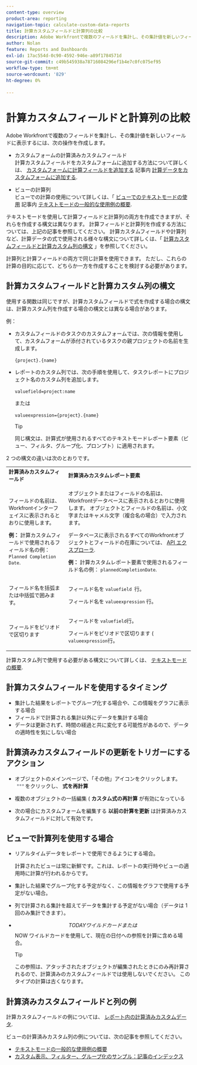 ```yaml
---
content-type: overview
product-area: reporting
navigation-topic: calculate-custom-data-reports
title: 計算カスタムフィールドと計算列の比較
description: Adobe Workfrontで複数のフィールドを集計し、その集計値を新しいフィールドに表示するには、カスタムフォームで計算カスタムフィールドを作成するか、ビューで計算列を作成します。
author: Nolan
feature: Reports and Dashboards
exl-id: 17ac554d-0c90-4592-946e-a89f1784571d
source-git-commit: c49b545938a78716084296ef1b4e7c0fc075ef95
workflow-type: tm+mt
source-wordcount: '829'
ht-degree: 0%

---
```


# 計算カスタムフィールドと計算列の比較

Adobe Workfrontで複数のフィールドを集計し、その集計値を新しいフィールドに表示するには、次の操作を作成します。

* カスタムフォームの計算済みカスタムフィールド\
  計算カスタムフィールドをカスタムフォームに追加する方法について詳しくは、 [カスタムフォームに計算フィールドを追加する](../../../administration-and-setup/customize-workfront/create-manage-custom-forms/add-calculated-data-to-custom-form.md#add-a-calculated-field-to-a-custom-form) 記事内 [計算データをカスタムフォームに追加する](../../../administration-and-setup/customize-workfront/create-manage-custom-forms/add-calculated-data-to-custom-form.md).

* ビューの計算列\
  ビューでの計算の使用について詳しくは、「 [ビューでのテキストモードの使用](../../../reports-and-dashboards/reports/text-mode/understand-common-uses-text-mode.md#use-text-mode-in-views) 記事内 [テキストモードの一般的な使用例の概要](../../../reports-and-dashboards/reports/text-mode/understand-common-uses-text-mode.md).

テキストモードを使用して計算フィールドと計算列の両方を作成できますが、それらを作成する構文は異なります。 計算フィールドと計算列を作成する方法については、上記の記事を参照してください。 計算カスタムフィールドや計算列など、計算データの式で使用される様々な構文について詳しくは、「 [計算カスタムフィールドと計算カスタム列の構文](/help/quicksilver/reports-and-dashboards/reports/calc-cstm-data-reports/calculated-custom-fields-calculated-columns.md#syntax-of-calculated-custom-fields-vs-calculated-custom-columns) 」を参照してください。

計算列と計算フィールドの両方で同じ計算を使用できます。 ただし、これらの計算の目的に応じて、どちらか一方を作成することを検討する必要があります。

## 計算カスタムフィールドと計算カスタム列の構文

使用する関数は同じですが、計算カスタムフィールドで式を作成する場合の構文は、計算カスタム列を作成する場合の構文とは異なる場合があります。

例：

* カスタムフィールドのタスクのカスタムフォームでは、次の情報を使用して、カスタムフォームが添付されているタスクの親プロジェクトの名前を生成します。

  `{project}.{name}`

* レポートのカスタム列では、次の手順を使用して、タスクレポートにプロジェクト名のカスタム列を追加します。

  `valuefield=project:name`

  または

  `valueexpression={project}.{name}`

  >[!TIP]
  >
  >同じ構文は、計算式が使用されるすべてのテキストモードレポート要素（ビュー、フィルタ、グループ化、プロンプト）に適用されます。

2 つの構文の違いは次のとおりです。

<table style="table-layout:auto"> 
 <col> 
 <col> 
 <tbody> 
  <tr> 
   <td><strong>計算済みカスタムフィールド</strong></td>
   <td><strong>計算済みカスタムレポート要素</strong></td> 
  </tr> 
  <tr> 
   <td> <p>フィールドの名前は、Workfrontインターフェイスに表示されるとおりに使用します。</p> <p class="example" data-mc-autonum="<b>Example: </b>"><span class="autonumber"><span><b>例： </b></span></span>計算カスタムフィールドで使用されるフィールド名の例： <code>Planned Completion Date</code>.</p> </td> 
   <td> <p>オブジェクトまたはフィールドの名前は、Workfrontデータベースに表示されるとおりに使用します。 オブジェクトとフィールドの名前は、小文字またはキャメル文字（複合名の場合）で入力されます。 </p> <p>データベースに表示されるすべてのWorkfrontオブジェクトとフィールドの在庫については、 <a href="../../../wf-api/general/api-explorer.md" class="MCXref xref">API エクスプローラ</a>. </p> <p class="example" data-mc-autonum="<b>Example: </b>"><span class="autonumber"><span><b>例： </b></span></span>計算カスタムレポート要素で使用されるフィールド名の例： <code>plannedCompletionDate</code>.</p> </td> 
  </tr> 
  <tr> 
   <td>フィールド名を括弧または中括弧で囲みます。</td> 
   <td> <p>フィールド名を <code>valuefield </code>行。</p> <p>フィールド名を <code>valueexpression</code> 行。</p> </td> 
  </tr> 
  <tr> 
   <td>フィールドをピリオドで区切ります</td> 
   <td> <p>フィールドを <code>valuefield</code>行。</p> <p>フィールドをピリオドで区切ります ( <code>valueexpression</code>行。</p> </td> 
  </tr> 
 </tbody> 
</table>

計算カスタム列で使用する必要がある構文について詳しくは、 [テキストモードの概要](../../../reports-and-dashboards/reports/text-mode/understand-text-mode.md).

## 計算カスタムフィールドを使用するタイミング

* 集計した結果をレポートでグループ化する場合や、この情報をグラフに表示する場合
* フィールドで計算される集計以外にデータを集計する場合
* データは更新されず、時間の経過と共に変化する可能性があるので、データの適時性を気にしない場合

## 計算済みカスタムフィールドの更新をトリガーにするアクション

* オブジェクトのメインページで、「その他」アイコンをクリックします。 ![](assets/more-icon.png)をクリックし、 **式を再計算**

* 複数のオブジェクトの一括編集 ( **カスタム式の再計算** が有効になっている
* 次の場合にカスタムフォームを編集する **以前の計算を更新** は計算済みカスタムフィールドに対して有効です。

## ビューで計算列を使用する場合

* リアルタイムデータをレポートで使用できるようにする場合。

  計算されたビューは常に新鮮です。これは、レポートの実行時やビューの適用時に計算が行われるからです。

* 集計した結果でグループ化する予定がなく、この情報をグラフで使用する予定がない場合。
* 列で計算される集計を超えてデータを集計する予定がない場合（データは 1 回のみ集計できます）。
* $$TODAY ワイルドカードまたは$$NOW ワイルドカードを使用して、現在の日付への参照を計算に含める場合。

  >[!TIP]
  >
  >この参照は、アタッチされたオブジェクトが編集されたときにのみ再計算されるので、計算済みのカスタムフィールドでは使用しないでください。 このタイプの計算は古くなります。

## 計算済みカスタムフィールドと列の例

計算カスタムフィールドの例については、 [レポート内の計算済みカスタムデータ](../../../reports-and-dashboards/reports/calc-cstm-data-reports/calculated-custom-data-reports.md).

ビューの計算済みカスタム列の例については、次の記事を参照してください。

* [テキストモードの一般的な使用例の概要](../../../reports-and-dashboards/reports/text-mode/understand-common-uses-text-mode.md)
* [カスタム表示、フィルター、グループ化のサンプル：記事のインデックス](../../../reports-and-dashboards/reports/custom-view-filter-grouping-samples/custom-view-filter-grouping-samples.md)
